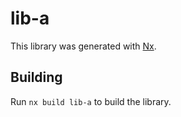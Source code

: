 # lib-a

This library was generated with [Nx](https://nx.dev).

## Building

Run `nx build lib-a` to build the library.

